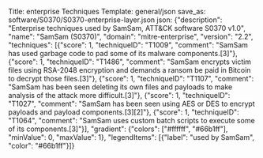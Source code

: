 Title: enterprise Techniques
Template: general/json
save_as: software/S0370/S0370-enterprise-layer.json
json: {"description": "Enterprise techniques used by SamSam, ATT&CK software S0370 v1.0", "name": "SamSam (S0370)", "domain": "mitre-enterprise", "version": "2.2", "techniques": [{"score": 1, "techniqueID": "T1009", "comment": "SamSam has used garbage code to pad some of its malware components.[3]"}, {"score": 1, "techniqueID": "T1486", "comment": "SamSam encrypts victim files using RSA-2048 encryption and demands a ransom be paid in Bitcoin to decrypt those files.[3]"}, {"score": 1, "techniqueID": "T1107", "comment": "SamSam has been seen deleting its own files and payloads to make analysis of the attack more difficult.[3]"}, {"score": 1, "techniqueID": "T1027", "comment": "SamSam has been seen using AES or DES to encrypt payloads and payload components.[3][2]"}, {"score": 1, "techniqueID": "T1064", "comment": "SamSam uses custom batch scripts to execute some of its components.[3]"}], "gradient": {"colors": ["#ffffff", "#66b1ff"], "minValue": 0, "maxValue": 1}, "legendItems": [{"label": "used by SamSam", "color": "#66b1ff"}]}